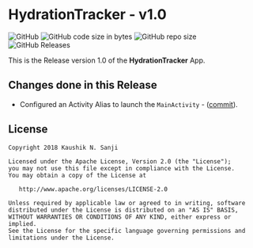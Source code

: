 # HydrationTracker - v1.0

![GitHub](https://img.shields.io/github/license/kaushiknsanji/HydrationTracker_Demo_App)  ![GitHub code size in bytes](https://img.shields.io/github/languages/code-size/kaushiknsanji/HydrationTracker_Demo_App)  ![GitHub repo size](https://img.shields.io/github/repo-size/kaushiknsanji/HydrationTracker_Demo_App)
![GitHub Releases](https://img.shields.io/github/downloads/kaushiknsanji/HydrationTracker_Demo_App/v1.0/total) 

This is the Release version 1.0 of the **HydrationTracker** App.

## Changes done in this Release

* Configured an Activity Alias to launch the `MainActivity` - ([commit](https://github.com/kaushiknsanji/HydrationTracker_Demo_App/commit/92eaeec10f94a6602f1c2bde0e1e1b3a8f71cb93)). 

## License

```
Copyright 2018 Kaushik N. Sanji

Licensed under the Apache License, Version 2.0 (the "License"); 
you may not use this file except in compliance with the License. 
You may obtain a copy of the License at

   http://www.apache.org/licenses/LICENSE-2.0
   
Unless required by applicable law or agreed to in writing, software
distributed under the License is distributed on an "AS IS" BASIS,
WITHOUT WARRANTIES OR CONDITIONS OF ANY KIND, either express or implied.
See the License for the specific language governing permissions and
limitations under the License.
```
